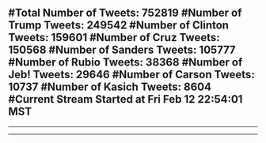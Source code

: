 #Total Number of Tweets: 752819 
#Number of Trump Tweets: 249542
#Number of Clinton Tweets: 159601
#Number of Cruz Tweets: 150568
#Number of Sanders Tweets: 105777
#Number of Rubio Tweets: 38368
#Number of Jeb! Tweets: 29646
#Number of Carson Tweets: 10737
#Number of Kasich Tweets: 8604
#Current Stream Started at Fri Feb 12 22:54:01 MST
---
---
---
